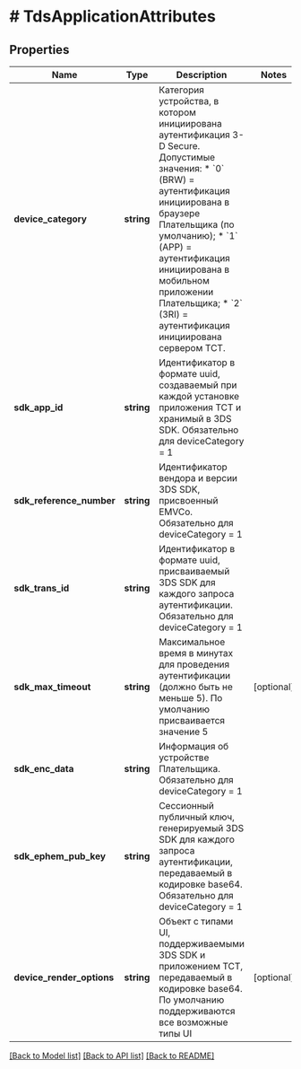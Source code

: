 # # TdsApplicationAttributes

## Properties

Name | Type | Description | Notes
------------ | ------------- | ------------- | -------------
**device_category** | **string** | Категория устройства, в котором инициирована аутентификация 3-D Secure. Допустимые значения:   * &#x60;0&#x60; (BRW) &#x3D; аутентификация инициирована в браузере Плательщика (по умолчанию);   * &#x60;1&#x60; (APP) &#x3D; аутентификация инициирована в мобильном приложении Плательщика;   * &#x60;2&#x60; (3RI) &#x3D; аутентификация инициирована сервером ТСТ. |
**sdk_app_id** | **string** | Идентификатор в формате uuid, создаваемый при каждой установке приложения ТСТ и хранимый в 3DS SDK. Обязательно для deviceCategory &#x3D; 1 |
**sdk_reference_number** | **string** | Идентификатор вендора и версии 3DS SDK, присвоенный EMVCo. Обязательно для deviceCategory &#x3D; 1 |
**sdk_trans_id** | **string** | Идентификатор в формате uuid, присваиваемый 3DS SDK для каждого запроса аутентификации. Обязательно для deviceCategory &#x3D; 1 |
**sdk_max_timeout** | **string** | Максимальное время в минутах для проведения аутентификации (должно быть не меньше 5). По умолчанию присваивается значение 5 | [optional]
**sdk_enc_data** | **string** | Информация об устройстве Плательщика. Обязательно для deviceCategory &#x3D; 1 |
**sdk_ephem_pub_key** | **string** | Сессионный публичный ключ, генерируемый 3DS SDK для каждого запроса аутентификации, передаваемый в кодировке base64. Обязательно для deviceCategory &#x3D; 1 |
**device_render_options** | **string** | Объект с типами UI, поддерживаемыми 3DS SDK и приложением ТСТ, передаваемый в кодировке base64. По умолчанию поддерживаются все возможные типы UI | [optional]

[[Back to Model list]](../../README.md#models) [[Back to API list]](../../README.md#endpoints) [[Back to README]](../../README.md)
